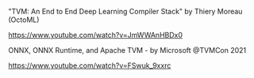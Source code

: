 "TVM: An End to End Deep Learning Compiler Stack" by Thiery Moreau (OctoML)

https://www.youtube.com/watch?v=JmWWAnHBDx0


ONNX, ONNX Runtime, and Apache TVM - by Microsoft @TVMCon 2021

https://www.youtube.com/watch?v=FSwuk_9xxrc

